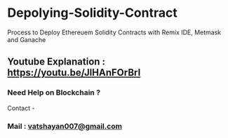 # Depolying-Solidity-Contract
Process to Deploy Ethereuem Solidity Contracts with Remix IDE, Metmask and Ganache


## Youtube Explanation : https://youtu.be/JlHAnFOrBrI


### Need Help on Blockchain ?

Contact -

### Mail : vatshayan007@gmail.com
